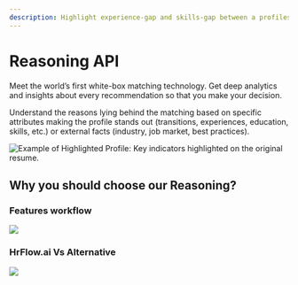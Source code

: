 ```yaml
---
description: Highlight experience-gap and skills-gap between a profiles and job offers.
---
```


# Reasoning API

Meet the world’s first white-box matching technology. Get deep analytics and insights about every recommendation so that you make your decision. 

Understand the reasons lying behind the matching based on specific attributes making the profile stands out \(transitions, experiences, education, skills, etc.\) or external facts \(industry, job market, best practices\).

![Example of Highlighted Profile: Key indicators highlighted on the original resume.](../.gitbook/assets/screenshot-2020-04-13-at-13.04.42.png)

## Why you should choose our Reasoning?

### Features workflow

![](../.gitbook/assets/image%20%282%29.png)

### **HrFlow.ai Vs Alternative**

![](../.gitbook/assets/screenshot-2020-04-15-at-08.32.46.png)

